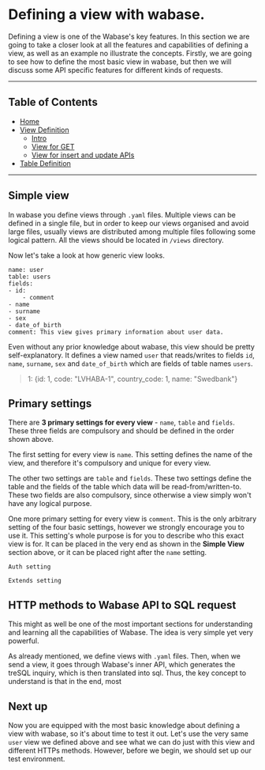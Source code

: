 # Defining a view with wabase.
Defining a view is one of the Wabase's key features. In this section we are going to take a closer look at all the
features and capabilities of defining a view, as well as an example no illustrate the concepts. Firstly, we are 
going to see how to define the most basic view in wabase, but then we will discuss some API specific features for 
different kinds of requests.

---

## Table of Contents
* [Home](Home.md)
* [View Definition](View-Intro.md)
    * [Intro](View-Intro.md)
    * [View for GET](View-Get.md)
    * [View for insert and update APIs](View-InsertUpdate.md)
* [Table Definition](Table-Definition.md)

---

## Simple view
In wabase you define views through `.yaml` files. Multiple views can be defined in a single file, but in order to keep 
our views organised and avoid large files, usually views are distributed among multiple files following some logical 
pattern. All the views should be located in `/views` directory. 

Now let's take a look at how generic view looks. 

```
name: user
table: users
fields:
- id:
    - comment
- name
- surname
- sex
- date_of_birth
comment: This view gives primary information about user data.
```

Even without any prior knowledge about wabase, this view should be pretty self-explanatory. It defines a view named 
`user` that reads/writes to fields `id`, `name`, `surname`, `sex` and `date_of_birth` which are fields of table 
names `users`. 

> 1: {id: 1, code: "LVHABA-1", country_code: 1, name: "Swedbank"}
>
>
>
>
>
>

## Primary settings
There are **3 primary settings for every view** - `name`, `table` and `fields`. These three fields are compulsory 
and should be defined in the order shown above. 

The first setting for every view is `name`. This setting defines the name of the view, and therefore it's compulsory 
and unique for every view. 

The other two settings are `table` and `fields`. These two settings define the table and the fields of the table 
which data will be read-from/written-to. These two fields are also compulsory, since otherwise a view simply won't 
have any logical purpose.

One more primary setting for every view is `comment`. This is the only arbitrary setting of the four basic settings, 
however we strongly encourage you to use it. This setting's whole purpose is for you to describe who this exact view 
is for. It can be placed in the very end as shown in the **Simple View** section above, or it can be placed right after 
the `name` setting.

`Auth setting`

`Extends setting`

## HTTP methods to Wabase API to SQL request
This might as well be one of the most important sections for understanding and learning all the capabilities 
of Wabase. The idea is very simple yet very powerful.

As already mentioned, we define views with `.yaml` files. Then, when we send a view, it goes through Wabase's inner 
API, which generates the treSQL inquiry, which is then translated into sql. Thus, the key concept to understand is 
that in the end, most  

## Next up
Now you are equipped with the most basic knowledge about defining a view with wabase, so it's about time to test 
it out. Let's use the very same `user` view we defined above and see what we can do just with this view and 
different HTTPs methods. However, before we begin, we should set up our test environment.
